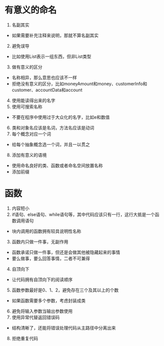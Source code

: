 # 有意义的命名
1. 名副其实
  - 如果需要补充注释来说明，那就不算名副其实
2. 避免误导
  - 比如使用List表示一组东西，但非List类型
3. 做有意义的区分
  - 名称相异，那么意思也应该不一样
  - 拒绝没有意义的区分，比如moneyAmount和money、customerInfo和customer、accountData和account
4. 使用能读得出来的名字
5. 使用可搜索名称
  - 不要在程序中使用过于大众化的名字，比如e和数值
6. 类和对象名应该是名词，方法名应该是动词
7. 每个概念对应一个词
  - 给每个抽象概念选一个词，并且一以贯之
8. 添加有意义的语境
  - 使用命名良好的类、函数或者命名空间放置名称
  - 添加前缀

# 函数
1. 内容短小
2. if语句、else语句、while语句等，其中代码应该只有一行，这行大抵是一个函数调用语句
  - 块内调用的函数拥有较具说明性名称
3. 函数内只做一件事，无副作用
  - 函数承诺只做一件事，但还是会做其他被隐藏起来的事情
  - 要么做事，要么回答事情，二者不可兼得
4. 自顶向下
  - 让代码拥有自顶向下的阅读顺序
5. 函数参数最好是0、1、2，避免存在三个及其以上的个数
  - 如果函数需要多个参数，考虑封装成类
6. 避免将输入参数当输出参数使用
7. 使用异常代替返回错误码
  - 结构清晰了，还能将错误处理代码从主路径中分离出来
8. 拒绝重复代码